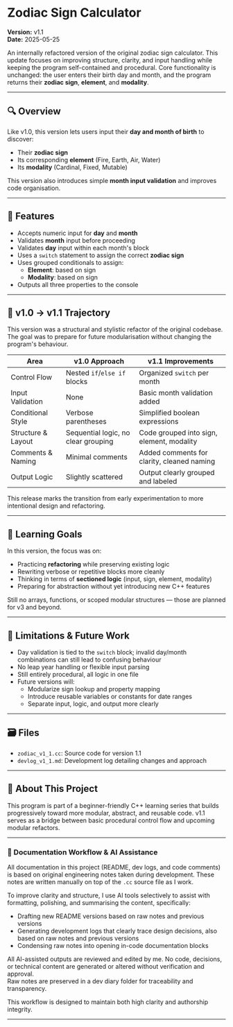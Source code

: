 # Zodiac Sign Calculator

**Version:** v1.1  
**Date:** 2025-05-25

An internally refactored version of the original zodiac sign calculator. This update focuses on improving structure, clarity, and input handling while keeping the program self-contained and procedural. Core functionality is unchanged: the user enters their birth day and month, and the program returns their **zodiac sign**, **element**, and **modality**.

---
## 🔍 Overview

Like v1.0, this version lets users input their **day and month of birth** to discover:

- Their **zodiac sign**
- Its corresponding **element** (Fire, Earth, Air, Water)
- Its **modality** (Cardinal, Fixed, Mutable)

This version also introduces simple **month input validation** and improves code organisation.

---
## 🧱 Features

- Accepts numeric input for **day** and **month**
- Validates **month** input before proceeding
- Validates **day** input within each month's block
- Uses a `switch` statement to assign the correct **zodiac sign**
- Uses grouped conditionals to assign:
	- **Element**: based on sign
	- **Modality**: based on sign
- Outputs all three properties to the console

---
## 🔁 v1.0 → v1.1 Trajectory

This version was a structural and stylistic refactor of the original codebase. The goal was to prepare for future modularisation without changing the program's behaviour.

| Area                | v1.0 Approach                       | v1.1 Improvements                           |
|---------------------|--------------------------------------|----------------------------------------------|
| Control Flow        | Nested `if`/`else if` blocks         | Organized `switch` per month                 |
| Input Validation    | None                                 | Basic month validation added                 |
| Conditional Style   | Verbose parentheses                  | Simplified boolean expressions               |
| Structure & Layout  | Sequential logic, no clear grouping  | Code grouped into sign, element, modality    |
| Comments & Naming   | Minimal comments                     | Added comments for clarity, cleaned naming   |
| Output Logic        | Slightly scattered                   | Output clearly grouped and labeled           |

This release marks the transition from early experimentation to more intentional design and refactoring.

---
## 🧠 Learning Goals

In this version, the focus was on:

- Practicing **refactoring** while preserving existing logic
- Rewriting verbose or repetitive blocks more cleanly
- Thinking in terms of **sectioned logic** (input, sign, element, modality)
- Preparing for abstraction without yet introducing new C++ features

Still no arrays, functions, or scoped modular structures — those are planned for v3 and beyond.

---
## 🚧 Limitations & Future Work

- Day validation is tied to the `switch` block; invalid day/month combinations can still lead to confusing behaviour
- No leap year handling or flexible input parsing
- Still entirely procedural, all logic in one file
- Future versions will:
	- Modularize sign lookup and property mapping
	- Introduce reusable variables or constants for date ranges
	- Separate input, logic, and output more clearly

---
## 🗃️ Files

- `zodiac_v1_1.cc`: Source code for version 1.1
- `devlog_v1_1.md`: Development log detailing changes and approach

---
## 📘 About This Project

This program is part of a beginner-friendly C++ learning series that builds progressively toward more modular, abstract, and reusable code. v1.1 serves as a bridge between basic procedural control flow and upcoming modular refactors.

---
### 🧠 Documentation Workflow & AI Assistance

All documentation in this project (README, dev logs, and code comments) is based on original engineering notes taken during development. These notes are written manually on top of the `.cc` source file as I work.

To improve clarity and structure, I use AI tools selectively to assist with formatting, polishing, and summarising the content, specifically:
- Drafting new README versions based on raw notes and previous versions
- Generating development logs that clearly trace design decisions, also based on raw notes and previous versions
- Condensing raw notes into opening in-code documentation blocks

All AI-assisted outputs are reviewed and edited by me. No code, decisions, or technical content are generated or altered without verification and approval.  
Raw notes are preserved in a dev diary folder for traceability and transparency.

This workflow is designed to maintain both high clarity and authorship integrity.

---
